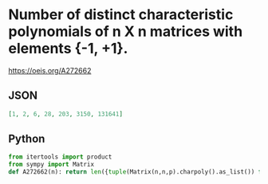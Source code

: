 # Number of distinct characteristic polynomials of n X n matrices with elements \{\-1, \+1\}\.
https://oeis.org/A272662
## JSON
```JSON
[1, 2, 6, 28, 203, 3150, 131641]
```
## Python
```Python
from itertools import product
from sympy import Matrix
def A272662(n): return len({tuple(Matrix(n,n,p).charpoly().as_list()) for p in product((-1,1),repeat=n**2)}) if n else 1 # _Chai Wah Wu_, Sep 30 2023
```
